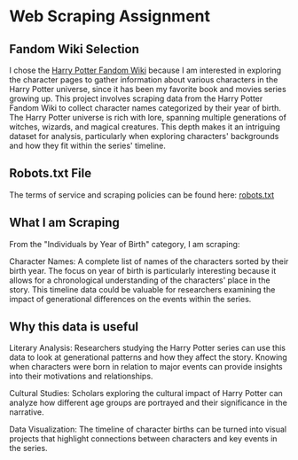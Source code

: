 # Web Scraping Assignment

## Fandom Wiki Selection
I chose the [Harry Potter Fandom Wiki](https://harrypotter.fandom.com) because I am interested in exploring the character pages to gather information about various characters in the Harry Potter universe, since it has been my favorite book and movies series growing up. This project involves scraping data from the Harry Potter Fandom Wiki to collect character names categorized by their year of birth. The Harry Potter universe is rich with lore, spanning multiple generations of witches, wizards, and magical creatures. This depth makes it an intriguing dataset for analysis, particularly when exploring characters' backgrounds and how they fit within the series' timeline.

## Robots.txt File
The terms of service and scraping policies can be found here: [robots.txt](https://harrypotter.fandom.com/robots.txt)

## What I am Scraping
From the "Individuals by Year of Birth" category, I am scraping:

Character Names: A complete list of names of the characters sorted by their birth year.
The focus on year of birth is particularly interesting because it allows for a chronological understanding of the characters' place in the story. This timeline data could be valuable for researchers examining the impact of generational differences on the events within the series.

## Why this data is useful 
Literary Analysis: Researchers studying the Harry Potter series can use this data to look at generational patterns and how they affect the story. Knowing when characters were born in relation to major events can provide insights into their motivations and relationships.

Cultural Studies: Scholars exploring the cultural impact of Harry Potter can analyze how different age groups are portrayed and their significance in the narrative.

Data Visualization: The timeline of character births can be turned into visual projects that highlight connections between characters and key events in the series.